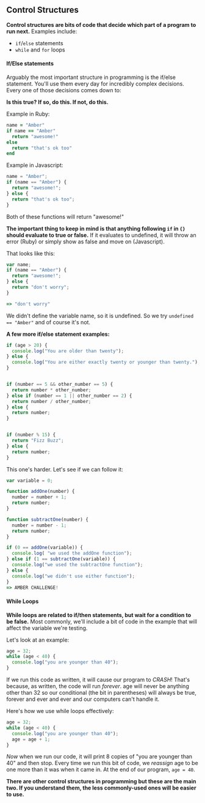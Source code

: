 ## Control Structures

**Control structures are bits of code that decide which part of a program to run next.** Examples include:
* `if`/`else` statements
* `while` and `for` loops


#### If/Else statements

Arguably the most important structure in programming is the if/else statement. You'll use them every day for incredibly complex decisions. Every one of those decisions comes down to:

**Is this true? If so, do this. If not, do this.**

Example in Ruby:

```ruby
name = "Amber"
if name == "Amber"
  return "awesome!"
else
  return "that's ok too"
end
```

Example in Javascript:

```javascript
name = "Amber";
if (name == "Amber") {
  return "awesome!";
} else {
  return "that's ok too";
}
```

Both of these functions will return "awesome!"

**The important thing to keep in mind is that anything following `if` in `{}` should evaluate to true or false.** If it evaluates to undefined, it will throw an error (Ruby) or simply show as false and move on (Javascript).

That looks like this:

```javascript
var name;
if (name == "Amber") {
  return "awesome!";
} else {
  return "don't worry";
}

=> "don't worry"
```

We didn't define the variable name, so it is undefined. So we try `undefined == "Amber"` and of course it's not.

**A few more if/else statement examples:**

```javascript
if (age > 20) {
  console.log("You are older than twenty");
} else {
  console.log("You are either exactly twenty or younger than twenty.");
}


if (number == 5 && other_number == 5) {
  return number * other_number;
} else if (number == 1 || other_number == 2) {
  return number / other_number;
} else {
  return number;
}


if (number % 15) {
  return "Fizz Buzz";
} else {
  return number;
}
```

This one's harder. Let's see if we can follow it:

```javascript
var variable = 0;

function addOne(number) {
  number = number + 1;
  return number;
}

function subtractOne(number) {
  number = number - 1;
  return number;
}

if (0 == addOne(variable)) {
  console.log( "we used the addOne function");
} else if (1 == subtractOne(variable)) {
  console.log("we used the subtractOne function");
} else {
  console.log("we didn't use either function");
}
=> AMBER CHALLENGE!
```

#### While Loops

**While loops are related to if/then statements, but wait for a condition to be false.** Most commonly, we'll include a bit of code in the example that will affect the variable we're testing.

Let's look at an example:

```javascript
age = 32;
while (age < 40) {
  console.log("you are younger than 40");
}
```

If we run this code as written, it will cause our program to *CRASH*! That's because, as written, the code will run *forever*. age will never be anything other than 32 so our conditional (the bit in parentheses) will always be true, forever and ever and ever and our computers can't handle it.

Here's how we use while loops effectively:

```javascript
age = 32;
while (age < 40) {
  console.log("you are younger than 40");
  age = age + 1;
}
```

*Now* when we run our code, it will print 8 copies of "you are younger than 40" and then stop. Every time we run this bit of code, we *reassign* age to be one more than it was when it came in. At the end of our program, `age = 40`.

**There are other control structures in programming but these are the main two. If you understand them, the less commonly-used ones will be easier to use.**

